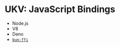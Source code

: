 # UKV: JavaScript Bindings

* Node.js
* V8
* Deno
* [`bun:ffi`](https://twitter.com/jarredsumner/status/1521527222514774017)